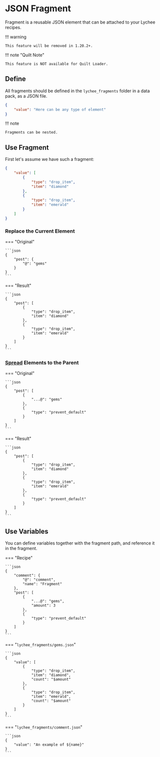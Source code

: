 # JSON Fragment

Fragment is a reusable JSON element that can be attached to your Lychee recipes.

!!! warning

    This feature will be removed in 1.20.2+.

!!! note "Quilt Note"

    This feature is NOT available for Quilt Loader.

## Define

All fragments should be defined in the `lychee_fragments` folder in a data pack, as a JSON file.

```json
{
    "value": "Here can be any type of element"
}
```

!!! note

    Fragments can be nested.

## Use Fragment

First let's assume we have such a fragment:

```json title="lychee_fragments/gems.json"
{
    "value": [
        {
            "type": "drop_item",
            "item": "diamond"
        },
        {
            "type": "drop_item",
            "item": "emerald"
        }
    ]
}
```

### Replace the Current Element

=== "Original"

    ```json
    {
        "post": {
            "@": "gems"
        }
    }
    ```

=== "Result"

    ```json
    {
        "post": [
            {
                "type": "drop_item",
                "item": "diamond"
            },
            {
                "type": "drop_item",
                "item": "emerald"
            }
        ]
    }
    ```

### [Spread](https://www.geeksforgeeks.org/javascript-spread-operator/) Elements to the Parent

=== "Original"

    ```json
    {
        "post": [
            {
                "...@": "gems"
            },
            {
                "type": "prevent_default"
            }
        ]
    }
    ```

=== "Result"

    ```json
    {
        "post": [
            {
                "type": "drop_item",
                "item": "diamond"
            },
            {
                "type": "drop_item",
                "item": "emerald"
            },
            {
                "type": "prevent_default"
            }
        ]
    }
    ```

## Use Variables

You can define variables together with the fragment path, and reference it in the fragment.

=== "Recipe"

    ```json
    {
        "comment": {
            "@": "comment",
            "name": "Fragment"
        },
        "post": [
            {
                "...@": "gems",
                "amount": 3
            },
            {
                "type": "prevent_default"
            }
        ]
    }
    ```

=== "`lychee_fragments/gems.json`"

    ```json
    {
        "value": [
            {
                "type": "drop_item",
                "item": "diamond",
                "count": "$amount"
            },
            {
                "type": "drop_item",
                "item": "emerald",
                "count": "$amount"
            }
        ]
    }
    ```

=== "`lychee_fragments/comment.json`"

    ```json
    {
        "value": "An example of ${name}"
    }
    ```
